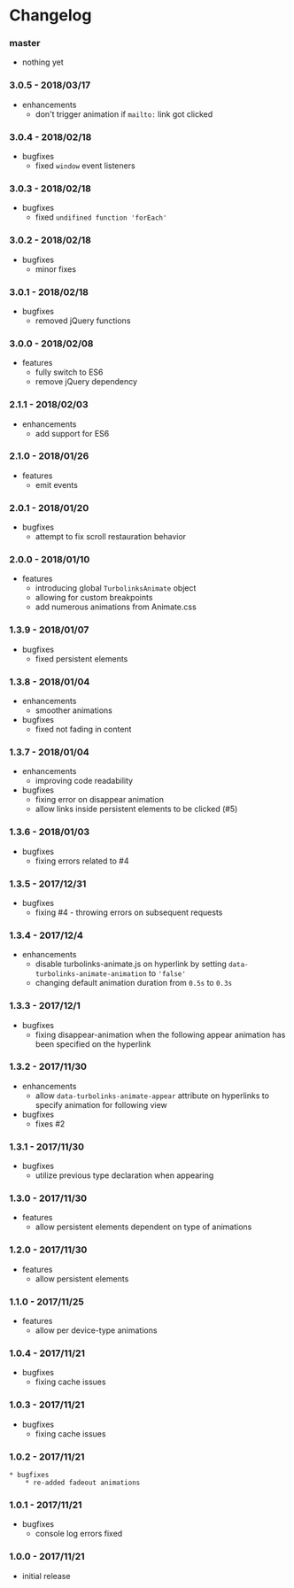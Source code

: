 # Changelog

### master

* nothing yet

### 3.0.5 - 2018/03/17

* enhancements
    * don't trigger animation if `mailto:` link got clicked

### 3.0.4 - 2018/02/18

* bugfixes
    * fixed `window` event listeners

### 3.0.3 - 2018/02/18

* bugfixes
    * fixed `undifined function 'forEach'`

### 3.0.2 - 2018/02/18

* bugfixes
    * minor fixes

### 3.0.1 - 2018/02/18

* bugfixes
    * removed jQuery functions

### 3.0.0 - 2018/02/08

* features
    * fully switch to ES6
    * remove jQuery dependency

### 2.1.1 - 2018/02/03

* enhancements
    * add support for ES6

### 2.1.0 - 2018/01/26

* features
    * emit events

### 2.0.1 - 2018/01/20

* bugfixes
    * attempt to fix scroll restauration behavior

### 2.0.0 - 2018/01/10

* features
    * introducing global `TurbolinksAnimate` object
    * allowing for custom breakpoints
    * add numerous animations from Animate.css

### 1.3.9 - 2018/01/07

* bugfixes
    * fixed persistent elements

### 1.3.8 - 2018/01/04

* enhancements
    * smoother animations
* bugfixes
    * fixed not fading in content

### 1.3.7 - 2018/01/04

* enhancements
    * improving code readability
* bugfixes
    * fixing error on disappear animation
    * allow links inside persistent elements to be clicked (#5)

### 1.3.6 - 2018/01/03

* bugfixes
    * fixing errors related to #4

### 1.3.5 - 2017/12/31

* bugfixes
    * fixing #4 - throwing errors on subsequent requests

### 1.3.4 - 2017/12/4

* enhancements
    * disable turbolinks-animate.js on hyperlink by setting `data-turbolinks-animate-animation` to `'false'`
    * changing default animation duration from `0.5s` to `0.3s`

### 1.3.3 - 2017/12/1

* bugfixes
    * fixing disappear-animation when the following appear animation has been specified on the hyperlink

### 1.3.2 - 2017/11/30

* enhancements
    * allow `data-turbolinks-animate-appear` attribute on hyperlinks to specify animation for following view
* bugfixes
    * fixes #2

### 1.3.1 - 2017/11/30

* bugfixes
    * utilize previous type declaration when appearing

### 1.3.0 - 2017/11/30

* features
    * allow persistent elements dependent on type of animations

### 1.2.0 - 2017/11/30

* features
    * allow persistent elements

### 1.1.0 - 2017/11/25

* features
    * allow per device-type animations

### 1.0.4 - 2017/11/21

* bugfixes
    * fixing cache issues

### 1.0.3 - 2017/11/21

* bugfixes
    * fixing cache issues

### 1.0.2 - 2017/11/21

    * bugfixes
        * re-added fadeout animations

### 1.0.1 - 2017/11/21

* bugfixes
    * console log errors fixed

### 1.0.0 - 2017/11/21

* initial release
